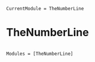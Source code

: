 ```@meta
CurrentModule = TheNumberLine
```

# TheNumberLine

```@index
```

```@autodocs
Modules = [TheNumberLine]
```
